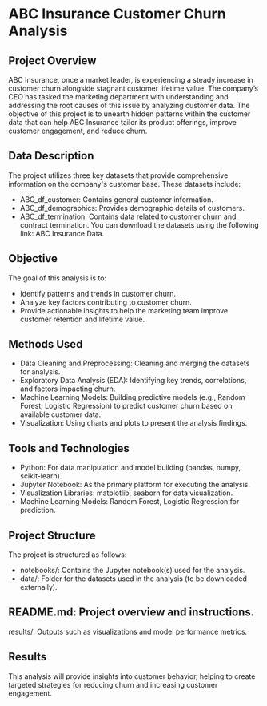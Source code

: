 # ABC Insurance Customer Churn Analysis
## Project Overview
ABC Insurance, once a market leader, is experiencing a steady increase in customer churn alongside stagnant customer lifetime value. The company’s CEO has tasked the marketing department with understanding and addressing the root causes of this issue by analyzing customer data. The objective of this project is to unearth hidden patterns within the customer data that can help ABC Insurance tailor its product offerings, improve customer engagement, and reduce churn.

## Data Description
The project utilizes three key datasets that provide comprehensive information on the company's customer base. These datasets include:
- ABC_df_customer: Contains general customer information.
- ABC_df_demographics: Provides demographic details of customers.
- ABC_df_termination: Contains data related to customer churn and contract termination.
You can download the datasets using the following link: ABC Insurance Data.
## Objective
The goal of this analysis is to:

- Identify patterns and trends in customer churn.
- Analyze key factors contributing to customer churn.
- Provide actionable insights to help the marketing team improve customer retention and lifetime value.
## Methods Used
- Data Cleaning and Preprocessing: Cleaning and merging the datasets for analysis.
- Exploratory Data Analysis (EDA): Identifying key trends, correlations, and factors impacting churn.
- Machine Learning Models: Building predictive models (e.g., Random Forest, Logistic Regression) to predict customer churn based on available customer data.
- Visualization: Using charts and plots to present the analysis findings.
## Tools and Technologies
- Python: For data manipulation and model building (pandas, numpy, scikit-learn).
- Jupyter Notebook: As the primary platform for executing the analysis.
- Visualization Libraries: matplotlib, seaborn for data visualization.
- Machine Learning Models: Random Forest, Logistic Regression for prediction.

## Project Structure
The project is structured as follows:
- notebooks/: Contains the Jupyter notebook(s) used for the analysis.
- data/: Folder for the datasets used in the analysis (to be downloaded externally).

## README.md: Project overview and instructions.
results/: Outputs such as visualizations and model performance metrics.

## Results
This analysis will provide insights into customer behavior, helping to create targeted strategies for reducing churn and increasing customer engagement.
